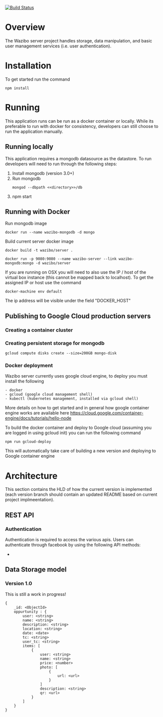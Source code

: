 [![Build Status](https://travis-ci.com/tato123/wazibo-server.svg?token=Tw9e4hEUiGWYxz1zniU6&branch=master)](https://travis-ci.com/tato123/wazibo-server)

# Overview

The Wazibo server project handles storage, data manipulation, and basic user management services (i.e. user authentication).

# Installation

To get started run the command

``` 
npm install 
```

# Running

This application runs can be run as a docker container or locally. While its preferable to run with docker for consistency, 
developers can still choose to run the application manually.

## Running locally

This application requires a mongodb datasource as the datastore. To run developers will need to run through the following steps:

1. Install mongodb (version 3.0+) 
2. Run mongodb 
	```
	mongod --dbpath <<directory>>/db
	```
3. npm start

## Running with Docker

Run mongodb image
```
docker run --name wazibo-mongodb -d mongo
```
Build current server docker image
```
docker build -t wazibo/server .
```

```
docker run -p 9080:9080 --name wazibo-server --link wazibo-mongodb:mongo -d wazibo/server
```

If you are running on OSX you will need to also use the IP / host of the virtual box instance (this cannot be mapped back to localhost).
To get the assigned IP or host use the command

```
docker-machine env default
```

The ip address will be visible under the field "DOCKER_HOST"

## Publishing to Google Cloud production servers

### Creating a container cluster

### Creating persistent storage for mongodb

```
gcloud compute disks create --size=200GB mongo-disk
```

### Docker deployment

Wazibo server currently uses google cloud engine, to deploy you must install the following

	- docker
	- gcloud (google cloud management shell)
	- kubectl (kubernetes management, installed via gcloud shell)

More details on how to get started and in general how google container engine works are available here 
https://cloud.google.com/container-engine/docs/tutorials/hello-node
	
To build the docker container and deploy to Google cloud (assuming you are logged in using gcloud init) you can run the following command

```
npm run gcloud-deploy
```

This will automatically take care of building a new version and deploying to Google container engine




# Architecture

This section contains the HLD of how the current version is implemented (each version branch should contain an updated README based on current 
project implmeentation).

## REST API

### Authentication

Authentication is required to access the various apis. Users can authenticate through facebook by using the following API methods:

* 



## Data Storage model


### Version 1.0
This is still a work in progress!

```
{
	_id: <ObjectId>	
	oppurtunity : {
		user: <string>
		name: <string>
		description: <string>
		location: <string>
		date: <date>
		tc: <string>
		user_tc: <string>
		items: [
			{
				user: <string>
				name: <string>
				price: <number>
				photo: [
					{
						url: <url>	
					}	
				]
				description: <string>
				qr: <url>
			}	
		]
	}	
}
```